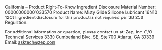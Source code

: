  
 
 
California – Product Right-To-Know Ingredient Disclosure 
Material Number: 000000000001033570 
Product Name: Misty Glide Silicone Lubricant 16N10 12Ct 
Ingredient disclosure for this product is not required per SB 258 Regulation. 
 
For additional information or question, please contact us at: 
Zep, Inc. 
C/O Technical Services 
3330 Cumberland Blvd. SE, Ste 700 
Atlanta, GA 30339 
Email: asktech@zep.com 
 
 
 
 
